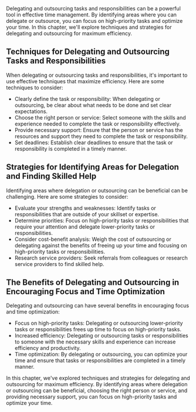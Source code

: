 
Delegating and outsourcing tasks and responsibilities can be a powerful tool in effective time management. By identifying areas where you can delegate or outsource, you can focus on high-priority tasks and optimize your time. In this chapter, we'll explore techniques and strategies for delegating and outsourcing for maximum efficiency.

Techniques for Delegating and Outsourcing Tasks and Responsibilities
--------------------------------------------------------------------

When delegating or outsourcing tasks and responsibilities, it's important to use effective techniques that maximize efficiency. Here are some techniques to consider:

* Clearly define the task or responsibility: When delegating or outsourcing, be clear about what needs to be done and set clear expectations.
* Choose the right person or service: Select someone with the skills and experience needed to complete the task or responsibility effectively.
* Provide necessary support: Ensure that the person or service has the resources and support they need to complete the task or responsibility.
* Set deadlines: Establish clear deadlines to ensure that the task or responsibility is completed in a timely manner.

Strategies for Identifying Areas for Delegation and Finding Skilled Help
------------------------------------------------------------------------

Identifying areas where delegation or outsourcing can be beneficial can be challenging. Here are some strategies to consider:

* Evaluate your strengths and weaknesses: Identify tasks or responsibilities that are outside of your skillset or expertise.
* Determine priorities: Focus on high-priority tasks or responsibilities that require your attention and delegate lower-priority tasks or responsibilities.
* Consider cost-benefit analysis: Weigh the cost of outsourcing or delegating against the benefits of freeing up your time and focusing on high-priority tasks or responsibilities.
* Research service providers: Seek referrals from colleagues or research service providers to find skilled help.

The Benefits of Delegating and Outsourcing in Encouraging Focus and Time Optimization
-------------------------------------------------------------------------------------

Delegating and outsourcing can have several benefits in encouraging focus and time optimization:

* Focus on high-priority tasks: Delegating or outsourcing lower-priority tasks or responsibilities frees up time to focus on high-priority tasks.
* Increased efficiency: Delegating or outsourcing tasks or responsibilities to someone with the necessary skills and experience can increase efficiency and productivity.
* Time optimization: By delegating or outsourcing, you can optimize your time and ensure that tasks or responsibilities are completed in a timely manner.

In this chapter, we've explored techniques and strategies for delegating and outsourcing for maximum efficiency. By identifying areas where delegation or outsourcing can be beneficial, choosing the right person or service, and providing necessary support, you can focus on high-priority tasks and optimize your time.
